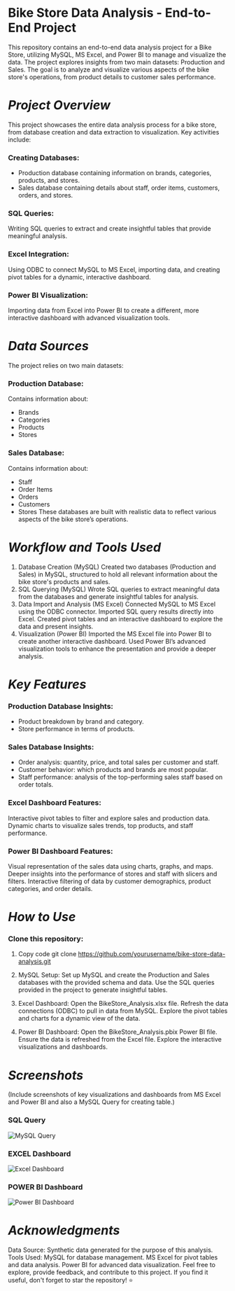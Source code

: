 # Bike Store Data Analysis - End-to-End Project
This repository contains an end-to-end data analysis project for a Bike Store, utilizing MySQL, MS Excel, and Power BI to manage and visualize the data. The project explores insights from two main datasets: Production and Sales. The goal is to analyze and visualize various aspects of the bike store's operations, from product details to customer sales performance.


# ***Project Overview***
This project showcases the entire data analysis process for a bike store, from database creation and data extraction to visualization. Key activities include:
### Creating Databases: 
- Production database containing information on brands, categories, products, and stores.
- Sales database containing details about staff, order items, customers, orders, and stores.

### SQL Queries:
Writing SQL queries to extract and create insightful tables that provide meaningful analysis.

### Excel Integration:
Using ODBC to connect MySQL to MS Excel, importing data, and creating pivot tables for a dynamic, interactive dashboard.

### Power BI Visualization:
Importing data from Excel into Power BI to create a different, more interactive dashboard with advanced visualization tools.


# ***Data Sources***
The project relies on two main datasets:

### Production Database:
Contains information about:

- Brands
- Categories
- Products
- Stores

### Sales Database:
Contains information about:

- Staff
- Order Items
- Orders
- Customers
- Stores
These databases are built with realistic data to reflect various aspects of the bike store’s operations.


# ***Workflow and Tools Used***
1. Database Creation (MySQL)
Created two databases (Production and Sales) in MySQL, structured to hold all relevant information about the bike store's products and sales.
2. SQL Querying (MySQL)
Wrote SQL queries to extract meaningful data from the databases and generate insightful tables for analysis.
3. Data Import and Analysis (MS Excel)
Connected MySQL to MS Excel using the ODBC connector.
Imported SQL query results directly into Excel.
Created pivot tables and an interactive dashboard to explore the data and present insights.
4. Visualization (Power BI)
Imported the MS Excel file into Power BI to create another interactive dashboard.
Used Power BI’s advanced visualization tools to enhance the presentation and provide a deeper analysis.


# ***Key Features***
### Production Database Insights:

- Product breakdown by brand and category.
- Store performance in terms of products.
### Sales Database Insights:

- Order analysis: quantity, price, and total sales per customer and staff.
- Customer behavior: which products and brands are most popular.
- Staff performance: analysis of the top-performing sales staff based on order totals.
### Excel Dashboard Features:

Interactive pivot tables to filter and explore sales and production data.
Dynamic charts to visualize sales trends, top products, and staff performance.
### Power BI Dashboard Features:

Visual representation of the sales data using charts, graphs, and maps.
Deeper insights into the performance of stores and staff with slicers and filters.
Interactive filtering of data by customer demographics, product categories, and order details.


# ***How to Use***
### Clone this repository:

1. Copy code
git clone https://github.com/yourusername/bike-store-data-analysis.git

2. MySQL Setup:
Set up MySQL and create the Production and Sales databases with the provided schema and data.
Use the SQL queries provided in the project to generate insightful tables.

3. Excel Dashboard:
Open the BikeStore_Analysis.xlsx file.
Refresh the data connections (ODBC) to pull in data from MySQL.
Explore the pivot tables and charts for a dynamic view of the data.

4. Power BI Dashboard:
Open the BikeStore_Analysis.pbix Power BI file.
Ensure the data is refreshed from the Excel file.
Explore the interactive visualizations and dashboards.


# ***Screenshots***
(Include screenshots of key visualizations and dashboards from MS Excel and Power BI and also a MySQL Query for creating table.)

### SQL Query
![MySQL Query](https://github.com/user-attachments/assets/4f815b86-b86b-478e-969a-68e65daab49d)

### EXCEL Dashboard
![Excel Dashboard](https://github.com/user-attachments/assets/93c9378f-4cf4-4856-b325-b1f0e15ba89f)

### POWER BI Dashboard
![Power BI Dashboard](https://github.com/user-attachments/assets/4f3a146d-05cf-4685-ac61-a867454f9560)


# ***Acknowledgments***
Data Source: Synthetic data generated for the purpose of this analysis.
Tools Used:
MySQL for database management.
MS Excel for pivot tables and data analysis.
Power BI for advanced data visualization.
Feel free to explore, provide feedback, and contribute to this project. If you find it useful, don't forget to star the repository! ⭐

